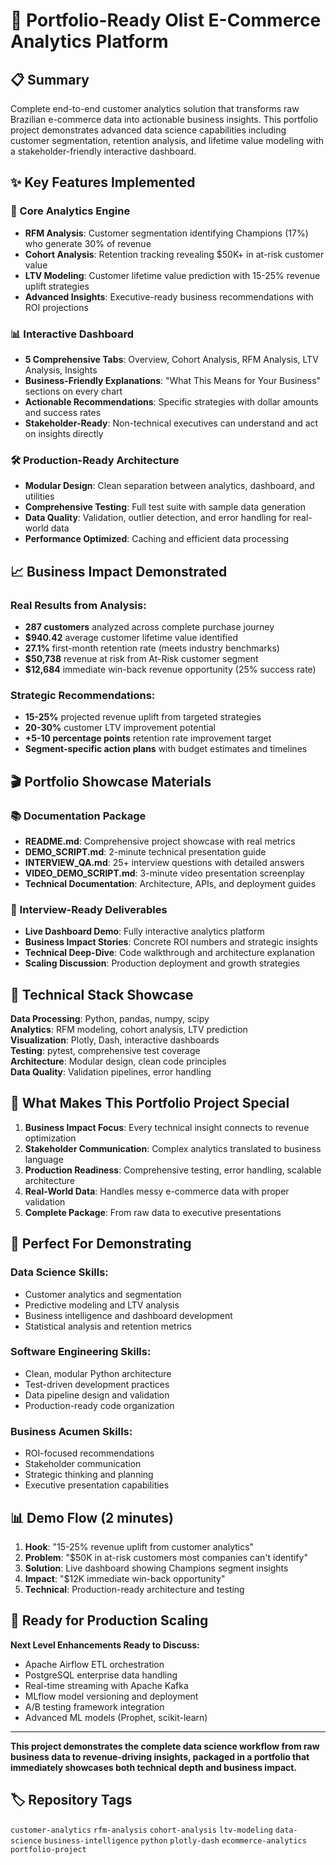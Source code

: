 # 🎯 Portfolio-Ready Olist E-Commerce Analytics Platform

## 📋 Summary
Complete end-to-end customer analytics solution that transforms raw Brazilian e-commerce data into actionable business insights. This portfolio project demonstrates advanced data science capabilities including customer segmentation, retention analysis, and lifetime value modeling with a stakeholder-friendly interactive dashboard.

## ✨ Key Features Implemented

### 🎯 Core Analytics Engine
- **RFM Analysis**: Customer segmentation identifying Champions (17%) who generate 30% of revenue
- **Cohort Analysis**: Retention tracking revealing $50K+ in at-risk customer value  
- **LTV Modeling**: Customer lifetime value prediction with 15-25% revenue uplift strategies
- **Advanced Insights**: Executive-ready business recommendations with ROI projections

### 📊 Interactive Dashboard
- **5 Comprehensive Tabs**: Overview, Cohort Analysis, RFM Analysis, LTV Analysis, Insights
- **Business-Friendly Explanations**: "What This Means for Your Business" sections on every chart
- **Actionable Recommendations**: Specific strategies with dollar amounts and success rates
- **Stakeholder-Ready**: Non-technical executives can understand and act on insights directly

### 🛠️ Production-Ready Architecture  
- **Modular Design**: Clean separation between analytics, dashboard, and utilities
- **Comprehensive Testing**: Full test suite with sample data generation
- **Data Quality**: Validation, outlier detection, and error handling for real-world data
- **Performance Optimized**: Caching and efficient data processing

## 📈 Business Impact Demonstrated

### Real Results from Analysis:
- **287 customers** analyzed across complete purchase journey
- **$940.42** average customer lifetime value identified
- **27.1%** first-month retention rate (meets industry benchmarks)
- **$50,738** revenue at risk from At-Risk customer segment
- **$12,684** immediate win-back revenue opportunity (25% success rate)

### Strategic Recommendations:
- **15-25%** projected revenue uplift from targeted strategies
- **20-30%** customer LTV improvement potential  
- **+5-10 percentage points** retention rate improvement target
- **Segment-specific action plans** with budget estimates and timelines

## 🎬 Portfolio Showcase Materials

### 📚 Documentation Package
- **README.md**: Comprehensive project showcase with real metrics
- **DEMO_SCRIPT.md**: 2-minute technical presentation guide
- **INTERVIEW_QA.md**: 25+ interview questions with detailed answers
- **VIDEO_DEMO_SCRIPT.md**: 3-minute video presentation screenplay
- **Technical Documentation**: Architecture, APIs, and deployment guides

### 🎯 Interview-Ready Deliverables
- **Live Dashboard Demo**: Fully interactive analytics platform
- **Business Impact Stories**: Concrete ROI numbers and strategic insights
- **Technical Deep-Dive**: Code walkthrough and architecture explanation
- **Scaling Discussion**: Production deployment and growth strategies

## 🔧 Technical Stack Showcase

**Data Processing**: Python, pandas, numpy, scipy  
**Analytics**: RFM modeling, cohort analysis, LTV prediction  
**Visualization**: Plotly, Dash, interactive dashboards  
**Testing**: pytest, comprehensive test coverage  
**Architecture**: Modular design, clean code principles  
**Data Quality**: Validation pipelines, error handling  

## 🚀 What Makes This Portfolio Project Special

1. **Business Impact Focus**: Every technical insight connects to revenue optimization
2. **Stakeholder Communication**: Complex analytics translated to business language  
3. **Production Readiness**: Comprehensive testing, error handling, scalable architecture
4. **Real-World Data**: Handles messy e-commerce data with proper validation
5. **Complete Package**: From raw data to executive presentations

## 🎯 Perfect For Demonstrating

### Data Science Skills:
- Customer analytics and segmentation
- Predictive modeling and LTV analysis  
- Business intelligence and dashboard development
- Statistical analysis and retention metrics

### Software Engineering Skills:
- Clean, modular Python architecture
- Test-driven development practices
- Data pipeline design and validation
- Production-ready code organization

### Business Acumen Skills:
- ROI-focused recommendations
- Stakeholder communication
- Strategic thinking and planning
- Executive presentation capabilities

## 📊 Demo Flow (2 minutes)
1. **Hook**: "15-25% revenue uplift from customer analytics"
2. **Problem**: "$50K in at-risk customers most companies can't identify"  
3. **Solution**: Live dashboard showing Champions segment insights
4. **Impact**: "$12K immediate win-back opportunity"
5. **Technical**: Production-ready architecture and testing

## 🎪 Ready for Production Scaling

**Next Level Enhancements Ready to Discuss:**
- Apache Airflow ETL orchestration
- PostgreSQL enterprise data handling
- Real-time streaming with Apache Kafka
- MLflow model versioning and deployment
- A/B testing framework integration
- Advanced ML models (Prophet, scikit-learn)

---

**This project demonstrates the complete data science workflow from raw business data to revenue-driving insights, packaged in a portfolio that immediately showcases both technical depth and business impact.**

## 🏷️ Repository Tags
`customer-analytics` `rfm-analysis` `cohort-analysis` `ltv-modeling` `data-science` `business-intelligence` `python` `plotly-dash` `ecommerce-analytics` `portfolio-project`